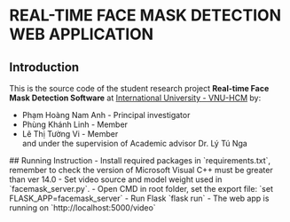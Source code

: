 # REAL-TIME FACE MASK DETECTION WEB APPLICATION

## Introduction
This is the source code of the student research project **Real-time Face Mask Detection Software** at [International University - VNU-HCM](https://hcmiu.edu.vn/en/) by:
<ul>
<li> Phạm Hoàng Nam Anh - Principal investigator </li>
<li> Phùng Khánh Linh - Member </li>
<li> Lê Thị Tường Vi - Member </li>
 and under the supervision of Academic advisor Dr. Lý Tú Nga 
</ul>
## Running Instruction
- Install required packages in `requirements.txt`, remember to check the version of Microsoft Visual C++ must be greater than ver 14.0
- Set video source and model weight used in `facemask_server.py`.
- Open CMD in root folder, set the export file: `set FLASK_APP=facemask_server`
- Run Flask `flask run`
- The web app is running on `http://localhost:5000/video`


